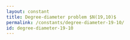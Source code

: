 ```yaml
---
layout: constant
title: Degree-diameter problem $N(19,10)$
permalink: /constants/degree-diameter-19-10/
id: degree-diameter-19-10
---
```

